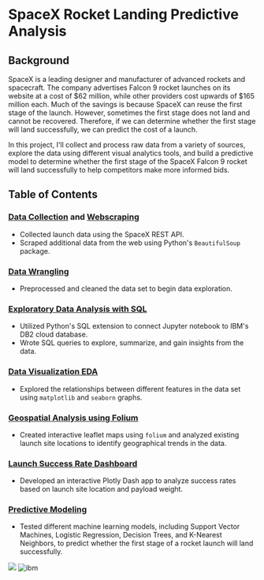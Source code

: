# SpaceX Rocket Landing Predictive Analysis
## Background
SpaceX is a leading designer and manufacturer of advanced rockets and spacecraft. The company advertises Falcon 9 rocket launches on its website at a cost of $62 million, while other providers cost upwards of $165 million each. Much of the savings is because SpaceX can reuse the first stage of the launch. However, sometimes the first stage does not land and cannot be recovered. Therefore, if we can determine whether the first stage will land successfully, we can predict the cost of a launch.

In this project, I'll collect and process raw data from a variety of sources, explore the data using different visual analytics tools, and build a predictive model to determine whether the first stage of the SpaceX Falcon 9 rocket will land successfully to help competitors make more informed bids.


## Table of Contents
### [Data Collection](https://github.com/kellibelcher/IBM-Data-Science-Capstone/blob/master/Week%201%20Lab:%20Spacex%20Data%20Collection.ipynb) and [Webscraping](https://github.com/kellibelcher/IBM-Data-Science-Capstone-2/blob/master/Week%201%20Lab:%20Webscraping.ipynb)
- Collected launch data using the SpaceX REST API.
- Scraped additional data from the web using Python's `BeautifulSoup` package.

### [Data Wrangling](https://github.com/kellibelcher/IBM-Data-Science-Capstone/blob/master/Lab%202:%20Data%20Wrangling.ipynb)
- Preprocessed and cleaned the data set to begin data exploration.

### [Exploratory Data Analysis with SQL](https://github.com/kellibelcher/IBM-Data-Science-Capstone/blob/master/Lab%203:%20SQL%20EDA.ipynb)
- Utilized Python's SQL extension to connect Jupyter notebook to IBM's DB2 cloud database.
- Wrote SQL queries to explore, summarize, and gain insights from the data.

### [Data Visualization EDA](https://github.com/kellibelcher/IBM-Data-Science-Capstone/blob/master/Lab%204:%20EDA%20Data%20viz.ipynb)
- Explored the relationships between different features in the data set using `matplotlib` and `seaborn` graphs.

### [Geospatial Analysis using Folium](https://github.com/kellibelcher/IBM-Data-Science-Capstone/blob/master/Lab%205:%20Mapping%20launch%20site%20locations.ipynb)
- Created interactive leaflet maps using `folium` and analyzed existing launch site locations to identify geographical trends in the data.

### [Launch Success Rate Dashboard](http://spacexdashappkellibelcher.pythonanywhere.com/)
- Developed an interactive Plotly Dash app to analyze success rates based on launch site location and payload weight.

### [Predictive Modeling](https://github.com/kellibelcher/IBM-Data-Science-Capstone/blob/master/SpaceX_Machine%20Learning.ipynb)
- Tested different machine learning models, including Support Vector Machines, Logistic Regression, Decision Trees, and K-Nearest Neighbors, to predict whether the first stage of a rocket launch will land successfully.


![](https://cf-courses-data.s3.us.cloud-object-storage.appdomain.cloud/IBMDeveloperSkillsNetwork-DS0701EN-SkillsNetwork/api/Images/landing\_1.gif)
![ibm](https://media.designrush.com/inspiration_images/134929/conversions/_1512513081_152_ibm-mobile.jpg)

